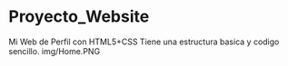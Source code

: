 # Proyecto_Website
Mi Web de Perfil con HTML5+CSS
Tiene una estructura basica y codigo sencillo.
img/Home.PNG

